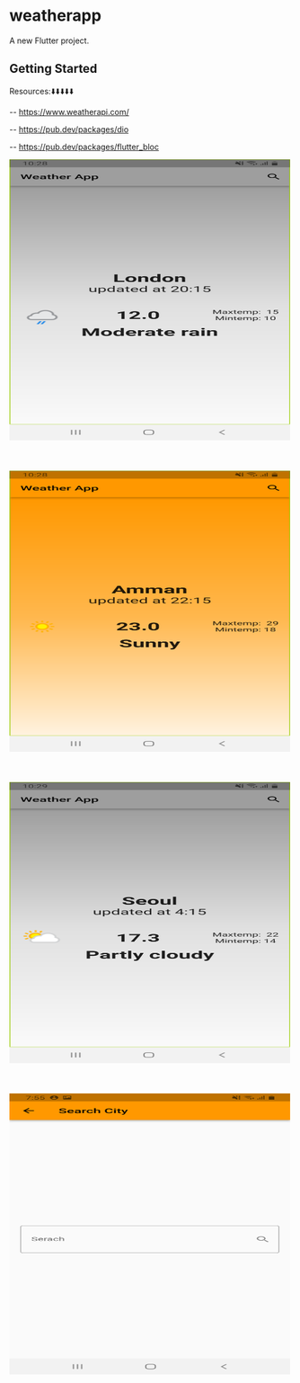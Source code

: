 # weatherapp

A new Flutter project.

## Getting Started

Resources:⬇️⬇️⬇️⬇️⬇️

-- https://www.weatherapi.com/

-- https://pub.dev/packages/dio

-- https://pub.dev/packages/flutter_bloc


<img src="assets/images/screenshot-1698175702219.png" alt="Example Image 1" width="500" height="500">
<br></br><br></br>
<img src="assets/images/screenshot-1698175718729.png" alt="Example Image 2" width="500" height="500">
<br></br><br></br>
<img src="assets/images/screenshot-1698175753767.png" alt="Example Image 3" width="500" height="500" >
<br></br><br></br>
<img src="assets/images/screenshot-1698339333825.png" alt="Example Image 3" width="500" height="500" >

<!DOCTYPE html>
<html lang="en">
<head>
    <meta charset="UTF-8">
    <meta name="viewport" content="width=device-width, initial-scale=1.0">
    <title>Image Grid</title>
    <style>
        .grid-container {
            display: grid;
            grid-template-columns: repeat(3, 1fr); /* Adjust the number of columns as needed */
            grid-gap: 10px; /* Adjust the gap between grid items */
        }

        .grid-item img {
            max-width: 100%;
            height: auto;
            display: block;
            margin: auto;
        }
    </style>
</head>
<body>
    <div class="grid-container">
        <div class="grid-item">
            <img src="assets/images/screenshot-1698339333825.png" alt="Image 1">
        </div>
        <div class="grid-item">
            <img src="assets/images/screenshot-1698339333825.png" alt="Image 2">
        </div>
        <!-- Add more grid items as needed -->
    </div>
</body>
</html>